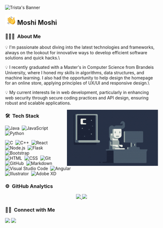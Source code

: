 ![Trista's Banner]()

<img alt="Night Coding" src="./assets/Hand%20Wave.gif" width='40' align="left"/><h2>Moshi Moshi</h2>

<!-- ## 👋 &nbsp;Hey there! I'm Aditya -->

### 👨🏻‍💻 &nbsp;About Me

💡 I'm passionate about diving into the latest technologies and frameworks, always on the lookout for innovative ways to develop efficient software solutions and quick hacks.\

💡 I recently graduated with a Master's in Computer Science from Brandeis University, where I honed my skills in algorithms, data structures, and machine learning. I also had the opportunity to help design the homepage for an online store, applying principles of UX/UI and responsive design.\

💡 My current interests lie in web development, particularly in enhancing web security through secure coding practices and API design, ensuring robust and scalable applications.

<img alt="Night Coding" src="https://raw.githubusercontent.com/AVS1508/AVS1508/master/assets/Night-Coding.gif" align="right"/>

### 🛠 &nbsp;Tech Stack

![Java](https://img.shields.io/badge/-Java-05122A?style=flat&logo=Java&logoColor=FFA518)&nbsp;
![JavaScript](https://img.shields.io/badge/-JavaScript-05122A?style=flat&logo=javascript)&nbsp;
![Python](https://img.shields.io/badge/-Python-05122A?style=flat&logo=python)&nbsp;

![C](https://img.shields.io/badge/-C-05122A?style=flat&logo=C&logoColor=A8B9CC)&nbsp;
![C++](https://img.shields.io/badge/-C++-05122A?style=flat&logo=C%2B%2B&logoColor=00599C)&nbsp;
![React](https://img.shields.io/badge/-React-05122A?style=flat&logo=react)&nbsp;
![Node.js](https://img.shields.io/badge/-Node.js-05122A?style=flat&logo=node.js)&nbsp;
![Flask](https://img.shields.io/badge/-Flask-05122A?style=flat&logo=flask)&nbsp;
![Bootstrap](https://img.shields.io/badge/-Bootstrap-05122A?style=flat&logo=bootstrap&logoColor=563D7C)\
![HTML](https://img.shields.io/badge/-HTML-05122A?style=flat&logo=HTML5)&nbsp;
![CSS](https://img.shields.io/badge/-CSS-05122A?style=flat&logo=CSS3&logoColor=1572B6)&nbsp;
![Git](https://img.shields.io/badge/-Git-05122A?style=flat&logo=git)&nbsp;
![GitHub](https://img.shields.io/badge/-GitHub-05122A?style=flat&logo=github)&nbsp;
![Markdown](https://img.shields.io/badge/-Markdown-05122A?style=flat&logo=markdown)\
![Visual Studio Code](https://img.shields.io/badge/-Visual%20Studio%20Code-05122A?style=flat&logo=visual-studio-code&logoColor=007ACC)&nbsp;
![Angular](https://img.shields.io/badge/-Angular-05122A?style=flat&logo=angular)\
![Illustrator](https://img.shields.io/badge/-Illustrator-05122A?style=flat&logo=adobe-illustrator)&nbsp;
![Adobe XD](https://img.shields.io/badge/-Adobe%20XD-05122A?style=flat&logo=adobe-xd)

### ⚙️ &nbsp;GitHub Analytics

<p align="center">
<a href="https://github.com/tristacc">
  <img height="180em" src="https://github-readme-stats-eight-theta.vercel.app/api?username=tristacc&show_icons=true&theme=algolia&include_all_commits=true&count_private=true"/>
  <img height="180em" src="https://github-readme-stats-eight-theta.vercel.app/api/top-langs/?username=tristacc&layout=compact&langs_count=8&theme=algolia"/>
</a>
</p>

### 🤝🏻 &nbsp;Connect with Me

<p align="center">

<a href="https://www.linkedin.com/in/trista-lu-704665181/"><img src="https://img.shields.io/badge/-Trista%20Lu%20-0077B5?style=flat&logo=Linkedin&logoColor=white"/></a>
<a href="mailto:tristalu@brandeis.edu"><img src="https://img.shields.io/badge/-tristalu@brandeis.edu-D14836?style=flat&logo=Gmail&logoColor=white"/></a>

</p>
